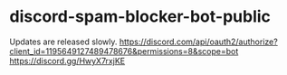 # discord-spam-blocker-bot-public
Updates are released slowly.
https://discord.com/api/oauth2/authorize?client_id=1195649127489478676&permissions=8&scope=bot
https://discord.gg/HwyX7rxjKE
